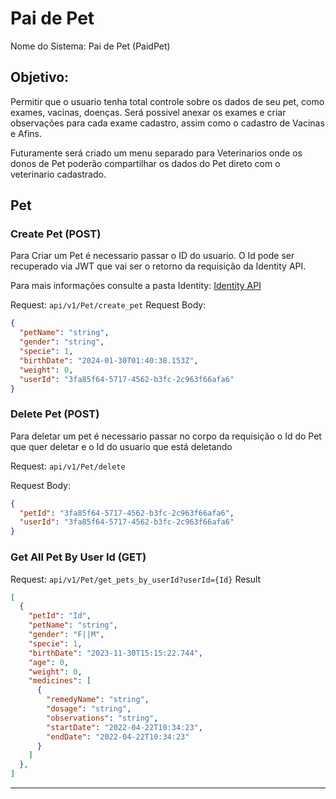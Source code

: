 # Pai de Pet

Nome do Sistema: Pai de Pet (PaidPet)

## Objetivo:

Permitir que o usuario tenha total controle sobre os dados de seu pet, como exames, vacinas, doenças. Será possivel anexar os exames e criar observações para cada exame cadastro, assim como o cadastro de Vacinas e Afins.

Futuramente será criado um menu separado para Veterinarios onde os donos de Pet poderão compartilhar os dados do Pet direto com o veterinario cadastrado.

## Pet

### Create Pet (POST)

Para Criar um Pet é necessario passar o ID do usuario. O Id pode ser recuperado via JWT que vai ser o retorno da requisição da Identity API.

Para mais informações consulte a pasta Identity:
<a href="https://github.com/PedroHumberto/pet_guardian/tree/main/src/services/PetGuardian/PetGuadian.API">Identity API </a>

Request: ``api/v1/Pet/create_pet``
Request Body:
```json
{
  "petName": "string",
  "gender": "string",
  "specie": 1,
  "birthDate": "2024-01-30T01:40:38.153Z",
  "weight": 0,
  "userId": "3fa85f64-5717-4562-b3fc-2c963f66afa6"
}
```

### Delete Pet (POST)

Para deletar um pet é necessario passar no corpo da requisição o Id do Pet que quer deletar e o Id do usuario que está deletando

Request: ``api/v1/Pet/delete``

Request Body:
```json
{
  "petId": "3fa85f64-5717-4562-b3fc-2c963f66afa6",
  "userId": "3fa85f64-5717-4562-b3fc-2c963f66afa6"
}
```

### Get All Pet By User Id (GET)


Request: ``api/v1/Pet/get_pets_by_userId?userId={Id}``
Result
```json
[
  {
    "petId": "Id",
    "petName": "string",
    "gender": "F||M",
    "specie": 1,
    "birthDate": "2023-11-30T15:15:22.744",
    "age": 0,
    "weight": 0,
    "medicines": [
      {
        "remedyName": "string",
        "dosage": "string",
        "observations": "string",
        "startDate": "2022-04-22T10:34:23",
        "endDate": "2022-04-22T10:34:23"
      }
    ]
  },
]
```


---

## 